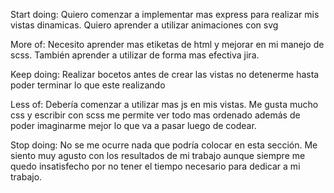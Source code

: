 Start doing:
    Quiero comenzar a implementar mas express para 
realizar mis vistas dinamicas.
    Quiero aprender a utilizar animaciones con svg

More of:
    Necesito aprender mas etiketas de html y mejorar en mi 
manejo de scss.
    También aprender a utilizar de forma mas efectiva jira.

Keep doing:
    Realizar bocetos antes de crear las vistas
    no detenerme hasta poder terminar lo que este realizando

Less of:
    Debería comenzar a utilizar mas js en mis vistas.
Me gusta mucho css y escribir con scss me permite ver todo mas ordenado
además de poder imaginarme mejor lo que va a pasar luego de codear.

Stop doing:
    No se me ocurre nada que podría colocar en esta sección.
Me siento muy agusto con los resultados de mi trabajo aunque siempre
me quedo insatisfecho por no tener el tiempo necesario para dedicar a mi trabajo.
